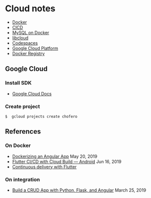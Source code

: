 # Cloud notes

* [Docker](docker.md)
* [CICD](cidi.md)
* [MySQL on Docker](mysql.md)
* [libcloud](libcloud.md)
* [Codespaces](codespaces.md)
* [Google Cloud Platform](gcp.md)
* [Docker Registry](docker-registry.md)

## Google Cloud

### Install SDK

* [Google Cloud Docs](https://cloud.google.com/sdk/docs/)

### Create project

    $  gcloud projects create chofero


## References

### On Docker

* [Dockerizing an Angular App](https://mherman.org/blog/dockerizing-an-angular-app/) May 20, 2019
* [Flutter CI/CD with Cloud Build — Android](https://medium.com/@lidemin/flutter-ci-cd-with-cloud-build-android-9cd12ade8306) Jun 16, 2019 
* [Continuous delivery with Flutter
](https://flutter.dev/docs/deployment/cd)

### On integration

* [Build a CRUD App with Python, Flask, and Angular](https://developer.okta.com/blog/2019/03/25/build-crud-app-with-python-flask-angular) March 25, 2019

